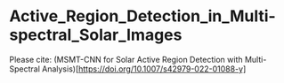 # Active_Region_Detection_in_Multi-spectral_Solar_Images

Please cite:
(MSMT-CNN for Solar Active Region Detection with Multi-Spectral Analysis)[https://doi.org/10.1007/s42979-022-01088-y]

